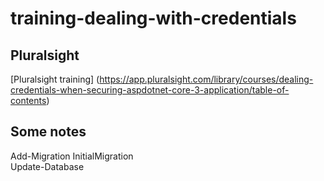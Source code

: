 # training-dealing-with-credentials

## Pluralsight

[Pluralsight training] (https://app.pluralsight.com/library/courses/dealing-credentials-when-securing-aspdotnet-core-3-application/table-of-contents)

## Some notes

Add-Migration InitialMigration  
Update-Database
